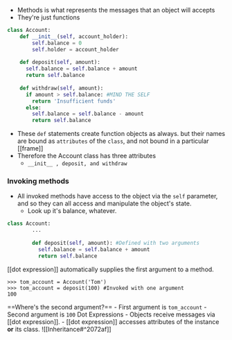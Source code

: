 - Methods is what represents the messages that an object will accepts
- They're just functions
```python
class Account:
	def __init__(self, account_holder):
    	self.balance = 0
    	self.holder = account_holder
        
    def deposit(self, amount):
      self.balance = self.balance + amount
      return self.balance
    
    def withdraw(self, amount):
      if amount > self.balance: #MIND THE SELF
        return 'Insufficient funds'
      else:
        self.balance = self.balance - amount
        return self.balance
```
- These `def` statements create function objects as always. but their names are bound as `attributes` of the `class`, and not bound in a particular [[frame]] 
- Therefore the Account class has three attributes
    - `__init__ , deposit, and withdraw`
### Invoking methods
- All invoked methods have access to the object via the `self` parameter, and so they can all access and manipulate the object's state.
	-  Look up it's balance, whatever.

```python
class Account:
		...
        
        def deposit(self, amount): #Defined with two arguments
          self.balance = self.balance + amount
          return self.balance
```

 [[dot expression]] automatically supplies the first argument to a method.

```shell
>>> tom_account = Account('Tom')
>>> tom_account = deposit(100) #Invoked with one argument
100
```

==Where's the second argument?==
        - First argument is `tom_account`
        - Second argument is `100`
 Dot Expressions
        - Objects receive messages via [[dot expression]].
        - [[dot expression]] accesses attributes of the instance **or** its class.
		![[Inheritance#^2072af]]
		

